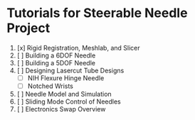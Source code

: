 # Tutorials for Steerable Needle Project

1. [x] Rigid Registration, Meshlab, and Slicer
2. [ ] Building a 6DOF Needle
3. [ ] Building a 5DOF Needle
4. [ ] Designing Lasercut Tube Designs
    - [ ] NIH Flexure Hinge Needle
    - [ ] Notched Wrists
5. [ ] Needle Model and Simulation
6. [ ] Sliding Mode Control of Needles
7. [ ] Electronics Swap Overview
